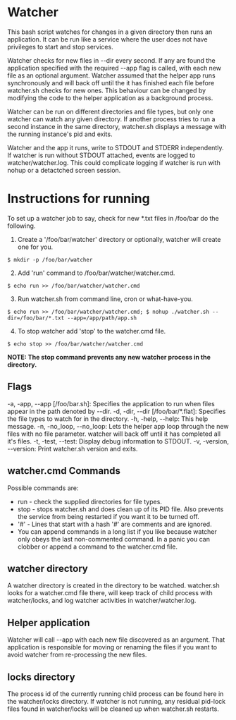# Watcher
This bash script watches for changes in a given directory then runs an application. It can be run like a service where the user does not have privileges to start and stop services.

Watcher checks for new files in --dir every second. If any are found the application specified with the required --app flag is called, with each new file as an optional argument. Watcher assumed that the helper app runs synchronously and will back off until the it has finished each file before watcher.sh checks for new ones. This behaviour can be changed by modifying the code to the helper application as a background process.

Watcher can be run on different directories and file types, but only one watcher can watch any given directory. If another process tries to run a second instance in the same directory, watcher.sh displays a message with the running instance's pid and exits.

Watcher and the app it runs, write to STDOUT and STDERR independently. If watcher is run without STDOUT attached, events are logged to watcher/watcher.log. This could complicate logging if watcher is run with nohup or a detactched screen session.

# Instructions for running
To set up a watcher job to say, check for new *.txt files in /foo/bar do the following.
1) Create a '/foo/bar/watcher' directory or optionally, watcher will create one for you. 

`$ mkdir -p /foo/bar/watcher`

2) Add 'run' command to /foo/bar/watcher/watcher.cmd.
 
`$ echo run >> /foo/bar/watcher/watcher.cmd`

3) Run watcher.sh from command line, cron or what-have-you.

`$ echo run >> /foo/bar/watcher/watcher.cmd;
$ nohup ./watcher.sh --dir=/foo/bar/*.txt --app=/app/path/app.sh`

4) To stop watcher add 'stop' to the watcher.cmd file.

`$ echo stop >> /foo/bar/watcher/watcher.cmd`
 
**NOTE: The stop command prevents any new watcher process in the directory.**

## Flags
-a, -app, --app [/foo/bar.sh]: Specifies the application to run when files appear in the path
 denoted by --dir.
-d, -dir, --dir [/foo/bar/*.flat]: Specifies the file types to watch for in the directory.
-h, -help, --help: This help message.
-n, -no_loop, --no_loop: Lets the helper app loop through the new files with no file parameter.
    watcher will back off until it has completed all it's files.
-t, -test, --test: Display debug information to STDOUT.
-v, -version, --version: Print watcher.sh version and exits.

## watcher.cmd Commands
Possible commands are:
* run - check the supplied directories for file types.
* stop - stops watcher.sh and does clean up of its PID file. Also prevents the service from being restarted if you want it to be turned off.
* '#' - Lines that start with a hash '#' are comments and are ignored.
* You can append commands in a long list if you like because watcher only obeys the last non-commented command. In a panic you can clobber or append a command to the watcher.cmd file.

## watcher directory
A watcher directory is created in the directory to be watched. watcher.sh looks for a watcher.cmd file there, will keep track of child process with watcher/locks, and log watcher activities in watcher/watcher.log.

## Helper application
Watcher will call --app with each new file discovered as an argument. That application is responsible for moving or renaming the files if you want to avoid watcher from re-processing the new files.

## locks directory
The process id of the currently running child process can be found here in the watcher/locks directory. If watcher is not running, any residual pid-lock files found in watcher/locks will be cleaned up when watcher.sh restarts.
